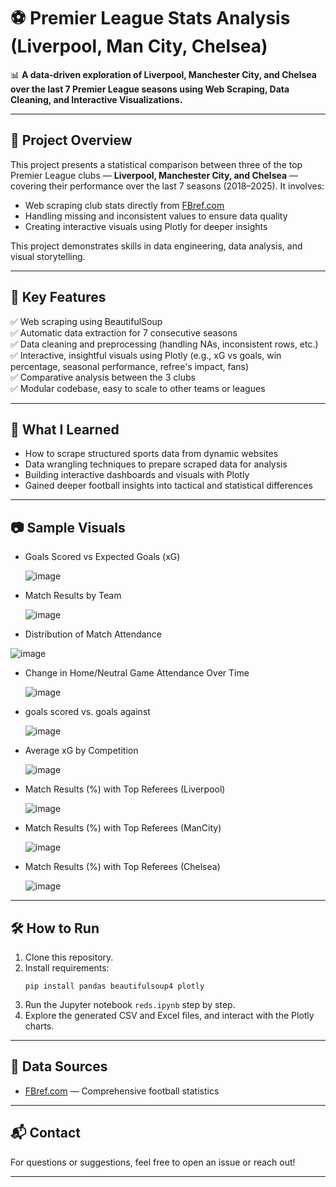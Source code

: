 # ⚽ Premier League Stats Analysis (Liverpool, Man City, Chelsea)

📊 **A data-driven exploration of Liverpool, Manchester City, and Chelsea over the last 7 Premier League seasons using Web Scraping, Data Cleaning, and Interactive Visualizations.**

---

## 🚀 Project Overview

This project presents a statistical comparison between three of the top Premier League clubs — **Liverpool, Manchester City, and Chelsea** — covering their performance over the last 7 seasons (2018–2025). It involves:

- Web scraping club stats directly from [FBref.com](https://fbref.com/)
- Handling missing and inconsistent values to ensure data quality
- Creating interactive visuals using Plotly for deeper insights

This project demonstrates skills in data engineering, data analysis, and visual storytelling.

---

## 📌 Key Features

✅ Web scraping using BeautifulSoup  
✅ Automatic data extraction for 7 consecutive seasons  
✅ Data cleaning and preprocessing (handling NAs, inconsistent rows, etc.)  
✅ Interactive, insightful visuals using Plotly (e.g., xG vs goals, win percentage, seasonal performance, refree's impact, fans)  
✅ Comparative analysis between the 3 clubs  
✅ Modular codebase, easy to scale to other teams or leagues  

---

## 🧠 What I Learned

- How to scrape structured sports data from dynamic websites
- Data wrangling techniques to prepare scraped data for analysis
- Building interactive dashboards and visuals with Plotly
- Gained deeper football insights into tactical and statistical differences

---

## 📷 Sample Visuals

- Goals Scored vs Expected Goals (xG)

  ![image](https://github.com/user-attachments/assets/315669b7-be60-4544-bdbd-cff92280b36c)

- Match Results by Team

  ![image](https://github.com/user-attachments/assets/18b80b85-19e9-4121-b855-07115093e96e)

- Distribution of Match Attendance

 ![image](https://github.com/user-attachments/assets/ed565d2b-b112-4826-9f7d-6adf521fa944)


- Change in Home/Neutral Game Attendance Over Time

  ![image](https://github.com/user-attachments/assets/c4689fb2-e10b-48ae-b33e-5136839f9cb7)

- goals scored vs. goals against

  ![image](https://github.com/user-attachments/assets/a8d3f51f-b643-4f5f-a980-fe8d67f979cf)

- Average xG by Competition

  ![image](https://github.com/user-attachments/assets/89927783-f83b-459a-8aa4-4be49f5a9090)

- Match Results (%) with Top Referees (Liverpool)

  ![image](https://github.com/user-attachments/assets/e6439c4a-38b3-4453-97a8-152ee3b268c7)
  
- Match Results (%) with Top Referees (ManCity)

  ![image](https://github.com/user-attachments/assets/a61b791b-72a0-467d-bb4c-d3408305596f)

- Match Results (%) with Top Referees (Chelsea)

  ![image](https://github.com/user-attachments/assets/0997ede8-8798-421e-a479-4b16c722d6b5)

---------------------------------------------------------------------------------------------------------------------

## 🛠️ How to Run

1. Clone this repository.
2. Install requirements:
   ```
   pip install pandas beautifulsoup4 plotly
   ```
3. Run the Jupyter notebook `reds.ipynb` step by step.
4. Explore the generated CSV and Excel files, and interact with the Plotly charts.

---

## 📂 Data Sources

- [FBref.com](https://fbref.com/) — Comprehensive football statistics

---

## 📬 Contact

For questions or suggestions, feel free to open an issue or reach out!

---
